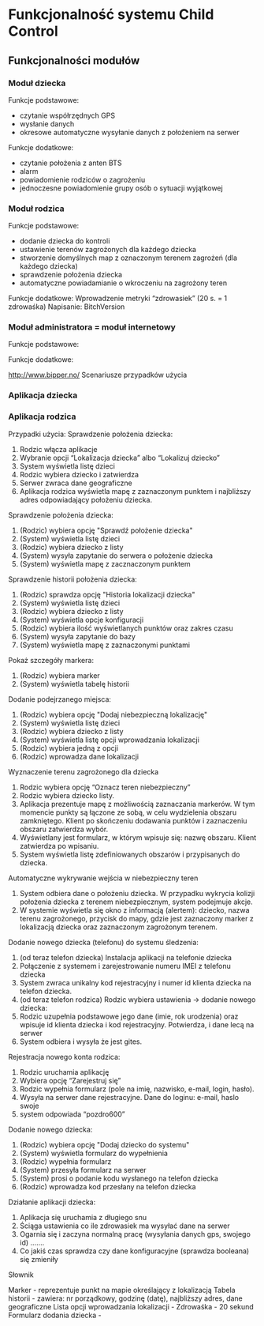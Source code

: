 # Funkcjonalność systemu Child Control #
## Funkcjonalności modułów ##


### Moduł dziecka ###
Funkcje podstawowe:
  * czytanie współrzędnych GPS
  * wysłanie danych
  * okresowe automatyczne wysyłanie danych z położeniem na serwer


Funkcje dodatkowe:
  * czytanie położenia z anten BTS
  * alarm
  * powiadomienie rodziców o zagrożeniu
  * jednoczesne powiadomienie grupy osób o sytuacji wyjątkowej


### Moduł rodzica ###
Funkcje podstawowe:
  * dodanie dziecka do kontroli
  * ustawienie terenów zagrożonych dla każdego dziecka
  * stworzenie domyślnych map z oznaczonym terenem zagrożeń (dla każdego   dziecka)
  * sprawdzenie położenia dziecka
  * automatyczne powiadamianie o wkroczeniu na zagrożony teren



Funkcje dodatkowe:
Wprowadzenie metryki “zdrowasiek” (20 s. = 1 zdrowaśka)
Napisanie: BitchVersion



### Moduł administratora = moduł internetowy ###
Funkcje podstawowe:

Funkcje dodatkowe:

http://www.bipper.no/
Scenariusze przypadków użycia

### Aplikacja dziecka ###

### Aplikacja rodzica ###
Przypadki użycia:
Sprawdzenie położenia dziecka:
  1. Rodzic włącza aplikacje
  1. Wybranie opcji “Lokalizacja dziecka” albo “Lokalizuj dziecko”
  1. System wyświetla listę dzieci
  1. Rodzic wybiera dziecko i zatwierdza
  1. Serwer zwraca dane geograficzne
  1. Aplikacja rodzica wyświetla mapę z zaznaczonym punktem i najbliższy adres odpowiadający położeniu dziecka.



Sprawdzenie położenia dziecka:
  1. (Rodzic) wybiera opcję "Sprawdź położenie dziecka"
  1. (System) wyświetla listę dzieci
  1. (Rodzic) wybiera dziecko z listy
  1. (System) wysyła zapytanie do serwera o położenie dziecka
  1. (System) wyświetla mapę z zacznaczonym punktem

Sprawdzenie historii położenia dziecka:
  1. (Rodzic) sprawdza opcję "Historia lokalizacji dziecka"
  1. (System) wyświetla listę dzieci
  1. (Rodzic) wybiera dziecko z listy
  1. (System) wyświetla opcje konfiguracji
  1. (Rodzic) wybiera ilość wyświetlanych punktów oraz zakres czasu
  1. (System) wysyła zapytanie do bazy
  1. (System) wyświetla mapę z zaznaczonymi punktami

Pokaż szczegóły markera:
  1. (Rodzic) wybiera marker
  1. (System) wyświetla tabelę historii

Dodanie podejrzanego miejsca:
  1. (Rodzic) wybiera opcję "Dodaj niebezpieczną lokalizację"
  1. (System) wyświetla listę dzieci
  1. (Rodzic) wybiera dziecko z listy
  1. (System) wyświetla listę opcji wprowadzania lokalizacji
  1. (Rodzic) wybiera jedną z opcji
  1. (Rodzic) wprowadza dane lokalizacji


Wyznaczenie terenu zagrożonego dla dziecka
  1. Rodzic wybiera opcję “Oznacz teren niebezpieczny”
  1. Rodzic wybiera dziecko listy.
  1. Aplikacja prezentuje mapę z możliwością zaznaczania markerów. W tym momencie punkty są łączone ze sobą, w celu wydzielenia obszaru zamkniętego. Klient po skończeniu dodawania punktów i zaznaczeniu obszaru zatwierdza wybór.
  1. Wyświetlany jest formularz, w którym wpisuje się: nazwę obszaru. Klient zatwierdza po
wpisaniu.
  1. System wyświetla listę zdefiniowanych obszarów i przypisanych do dziecka.

Automatyczne wykrywanie wejścia w niebezpieczny teren
  1. System odbiera dane o położeniu dziecka. W przypadku wykrycia kolizji położenia dziecka z  terenem niebezpiecznym, system podejmuje akcje.
  1. W systemie wyświetla się okno z informacją (alertem): dziecko, nazwa terenu zagrożonego, przycisk do mapy, gdzie jest zaznaczony marker z lokalizacją dziecka oraz zaznaczonym zagrożonym terenem.


Dodanie nowego dziecka (telefonu) do systemu śledzenia:
  1. (od teraz telefon dziecka) Instalacja aplikacji na telefonie dziecka
  1. Połączenie z systemem i zarejestrowanie numeru IMEI z telefonu dziecka
  1. System zwraca unikalny kod rejestracyjny i numer id klienta dziecka na telefon dziecka.
  1. (od teraz telefon rodzica) Rodzic wybiera ustawienia -> dodanie nowego dziecka:
  1. Rodzic uzupełnia podstawowe jego dane (imie, rok urodzenia) oraz wpisuje id klienta dziecka i kod rejestracyjny. Potwierdza, i dane lecą na serwer
  1. System odbiera i wysyła że jest gites.

Rejestracja nowego konta rodzica:
  1. Rodzic uruchamia aplikację
  1. Wybiera opcję  “Zarejestruj się”
  1. Rodzic wypełnia formularz (pole na imię, nazwisko, e-mail, login, hasło).
  1. Wysyła na serwer dane rejestracyjne. Dane do loginu: e-mail, haslo swoje
  1. system odpowiada “pozdro600”

Dodanie nowego dziecka:
  1. (Rodzic) wybiera opcję "Dodaj dziecko do systemu"
  1. (System) wyświetla formularz do wypełnienia
  1. (Rodzic) wypełnia formularz
  1. (System) przesyła formularz na serwer
  1. (System) prosi o podanie kodu wysłanego na telefon dziecka
  1. (Rodzic) wprowadza kod przesłany na telefon dziecka


Działanie aplikacji dziecka:
  1. Aplikacja się uruchamia z długiego snu
  1. Ściąga ustawienia co ile zdrowasiek ma wysyłać dane na serwer
  1. Ogarnia się i zaczyna normalną pracę (wysyłania danych gps, swojego id)
…....
  1. Co jakiś czas sprawdza czy dane konfiguracyjne (sprawdza booleana) się zmieniły

Słownik

Marker - reprezentuje punkt na mapie określający z lokalizacją
Tabela historii - zawiera: nr porządkowy, godzinę (datę), najbliższy adres, dane geograficzne
Lista opcji wprowadzania lokalizacji -
Zdrowaśka - 20 sekund
Formularz dodania dziecka -